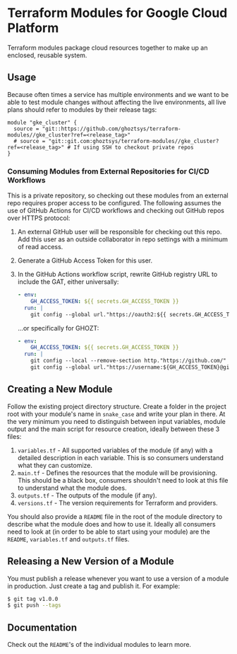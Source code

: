 # Terraform Modules for Google Cloud Platform

Terraform modules package cloud resources together to make up an enclosed, reusable system.

## Usage

Because often times a service has multiple environments and we want to be able to test module changes without affecting the live environments, all live plans should refer to modules by their release tags:

```hcl
module "gke_cluster" {
  source = "git::https://github.com/ghoztsys/terraform-modules//gke_cluster?ref=<release_tag>"
  # source = "git::git.com:ghoztsys/terraform-modules//gke_cluster?ref=<release_tag>" # If using SSH to checkout private repos
}
```

### Consuming Modules from External Repositories for CI/CD Workflows

This is a private repository, so checking out these modules from an external repo requires proper access to be configured. The following assumes the use of GitHub Actions for CI/CD workflows and checking out GitHub repos over HTTPS protocol:

1. An external GitHub user will be responsible for checking out this repo. Add this user as an outside collaborator in repo settings with a minimum of read access.
2. Generate a GitHub Access Token for this user.
3. In the GitHub Actions workflow script, rewrite GitHub registry URL to include the GAT, either universally:

    ``` yaml
    - env:
        GH_ACCESS_TOKEN: ${{ secrets.GH_ACCESS_TOKEN }}
      run: |
        git config --global url."https://oauth2:${{ secrets.GH_ACCESS_TOKEN }}@github.com".insteadOf https://github.com
    ```

    ...or specifically for GHOZT:

    ```yaml
    - env:
        GH_ACCESS_TOKEN: ${{ secrets.GH_ACCESS_TOKEN }}
      run: |
        git config --local --remove-section http."https://github.com/"
        git config --global url."https://username:${GH_ACCESS_TOKEN}@github.com/ghoztsys".insteadOf "https://github.com/ghoztsys"
    ```

## Creating a New Module

Follow the existing project directory structure. Create a folder in the project root with your module's name in `snake_case` and write your plan in there. At the very minimum you need to distinguish between input variables, module output and the main script for resource creation, ideally between these 3 files:

1. `variables.tf` - All supported variables of the module (if any) with a detailed description in each variable. This is so consumers understand what they can customize.
2. `main.tf` - Defines the resources that the module will be provisioning. This should be a black box, consumers shouldn't need to look at this file to understand what the module does.
3. `outputs.tf` - The outputs of the module (if any).
4. `versions.tf` - The version requirements for Terraform and providers.

You should also provide a `README` file in the root of the module directory to describe what the module does and how to use it. Ideally all consumers need to look at (in order to be able to start using your module) are the `README`, `variables.tf` and `outputs.tf` files.

## Releasing a New Version of a Module

You must publish a release whenever you want to use a version of a module in production. Just create a tag and publish it. For example:

```sh
$ git tag v1.0.0
$ git push --tags
```

## Documentation

Check out the `README`'s of the individual modules to learn more.
